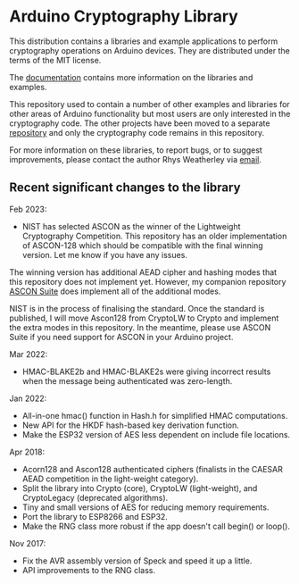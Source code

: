 
Arduino Cryptography Library
============================

This distribution contains a libraries and example applications to perform
cryptography operations on Arduino devices.  They are distributed under the
terms of the MIT license.

The [documentation](http://rweather.github.io/arduinolibs/crypto.html)
contains more information on the libraries and examples.

This repository used to contain a number of other examples and libraries
for other areas of Arduino functionality but most users are only interested
in the cryptography code.  The other projects have been moved to a
separate [repository](https://github.com/rweather/arduino-projects) and
only the cryptography code remains in this repository.

For more information on these libraries, to report bugs, or to suggest
improvements, please contact the author Rhys Weatherley via
[email](mailto:rhys.weatherley@gmail.com).

Recent significant changes to the library
-----------------------------------------

Feb 2023:

* NIST has selected ASCON as the winner of the Lightweight Cryptography
Competition.  This repository has an older implementation of ASCON-128
which should be compatible with the final winning version.  Let me know
if you have any issues.

The winning version has additional AEAD cipher and hashing modes that
this repository does not implement yet.  However, my companion repository
[ASCON Suite](https://github.com/rweather/ascon-suite) does implement
all of the additional modes.

NIST is in the process of finalising the standard.  Once the standard is
published, I will move Ascon128 from CryptoLW to Crypto and implement the
extra modes in this repository.  In the meantime, please use ASCON Suite if
you need support for ASCON in your Arduino project.

Mar 2022:

* HMAC-BLAKE2b and HMAC-BLAKE2s were giving incorrect results when the
message being authenticated was zero-length.

Jan 2022:

* All-in-one hmac() function in Hash.h for simplified HMAC computations.
* New API for the HKDF hash-based key derivation function.
* Make the ESP32 version of AES less dependent on include file locations.

Apr 2018:

* Acorn128 and Ascon128 authenticated ciphers (finalists in the CAESAR AEAD
  competition in the light-weight category).
* Split the library into Crypto (core), CryptoLW (light-weight), and
  CryptoLegacy (deprecated algorithms).
* Tiny and small versions of AES for reducing memory requirements.
* Port the library to ESP8266 and ESP32.
* Make the RNG class more robust if the app doesn't call begin() or loop().

Nov 2017:

* Fix the AVR assembly version of Speck and speed it up a little.
* API improvements to the RNG class.
